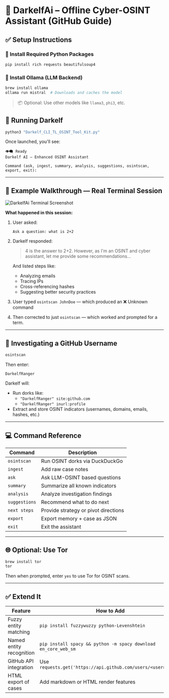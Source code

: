 # 🧠 DarkelfAi – Offline Cyber-OSINT Assistant (GitHub Guide)

## ✅ Setup Instructions

### 🔧 Install Required Python Packages

```bash
pip install rich requests beautifulsoup4
```

### 🧠 Install Ollama (LLM Backend)

```bash
brew install ollama
ollama run mistral  # Downloads and caches the model
```

> 📦 Optional: Use other models like `llama3`, `phi3`, etc.

## 🚀 Running Darkelf

```bash
python3 "Darkelf_CLI_TL_OSINT_Tool_Kit.py"
```

Once launched, you'll see:

```text
👁️‍🗨️ Ready
Darkelf AI — Enhanced OSINT Assistant

Command (ask, ingest, summary, analysis, suggestions, osintscan, export, exit):
```

---

## 📸 Example Walkthrough — Real Terminal Session

![DarkelfAi Terminal Screenshot](DarkelfAi.png)

**What happened in this session:**

1. User asked:
   ```
   Ask a question: what is 2+2
   ```

2. Darkelf responded:
   > 4 is the answer to 2+2. However, as I'm an OSINT and cyber assistant, let me provide some recommendations...

   And listed steps like:
   - Analyzing emails
   - Tracing IPs
   - Cross-referencing hashes
   - Suggesting better security practices

3. User typed `osintscan JohnDoe` — which produced an ❌ Unknown command

4. Then corrected to just `osintscan` — which worked and prompted for a term.

---

## 🔎 Investigating a GitHub Username

```bash
osintscan
```

Then enter:

```
DarkelfRanger
```

Darkelf will:

- Run dorks like:
  - `"DarkelfRanger" site:github.com`
  - `"DarkelfRanger" inurl:profile`
- Extract and store OSINT indicators (usernames, domains, emails, hashes, etc.)

---

## 💻 Command Reference

| Command      | Description                                              |
|--------------|----------------------------------------------------------|
| `osintscan`  | Run OSINT dorks via DuckDuckGo                           |
| `ingest`     | Add raw case notes                                       |
| `ask`        | Ask LLM-OSINT based questions                            |
| `summary`    | Summarize all known indicators                           |
| `analysis`   | Analyze investigation findings                           |
| `suggestions`| Recommend what to do next                                |
| `next steps` | Provide strategy or pivot directions                     |
| `export`     | Export memory + case as JSON                             |
| `exit`       | Exit the assistant                                       |

---

## 🌐 Optional: Use Tor

```bash
brew install tor
tor
```

Then when prompted, enter `yes` to use Tor for OSINT scans.

---

## ✅ Extend It

| Feature                    | How to Add                                      |
|---------------------------|-------------------------------------------------|
| Fuzzy entity matching     | `pip install fuzzywuzzy python-Levenshtein`     |
| Named entity recognition  | `pip install spacy && python -m spacy download en_core_web_sm` |
| GitHub API integration    | Use `requests.get('https://api.github.com/users/<username>')` |
| HTML export of cases      | Add markdown or HTML render features            |

